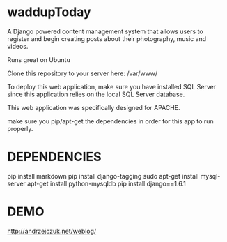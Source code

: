 waddupToday
===========

A Django powered content management system that allows users to register and begin creating posts about their photography, music and videos.

Runs great on Ubuntu

Clone this repository to your server here:
/var/www/

To deploy this web application, make sure you have installed SQL Server since this application relies on the local SQL Server
database.

This web application was specifically designed for APACHE.

make sure you pip/apt-get the dependencies in order for this app to run properly.

DEPENDENCIES
============
pip install markdown
pip install django-tagging
sudo apt-get install mysql-server
apt-get install python-mysqldb
pip install django==1.6.1

DEMO
====
http://andrzejczuk.net/weblog/
